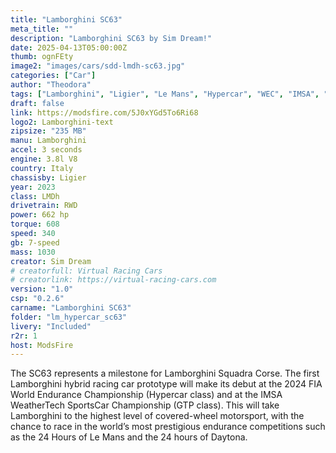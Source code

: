 ```yaml
---
title: "Lamborghini SC63"
meta_title: ""
description: "Lamborghini SC63 by Sim Dream!"
date: 2025-04-13T05:00:00Z
thumb: ognFEty
image2: "images/cars/sdd-lmdh-sc63.jpg"
categories: ["Car"]
author: "Theodora"
tags: ["Lamborghini", "Ligier", "Le Mans", "Hypercar", "WEC", "IMSA", "LMDh", "Le Mans Prototype", "Sim Dream", "Italy"]
draft: false
link: https://modsfire.com/5J0xYGd5To6Ri68
logo2: Lamborghini-text
zipsize: "235 MB"
manu: Lamborghini
accel: 3 seconds
engine: 3.8l V8
country: Italy
chassisby: Ligier
year: 2023
class: LMDh
drivetrain: RWD
power: 662 hp
torque: 608
speed: 340 
gb: 7-speed
mass: 1030 
creator: Sim Dream
# creatorfull: Virtual Racing Cars
# creatorlink: https://virtual-racing-cars.com
version: "1.0"
csp: "0.2.6"
carname: "Lamborghini SC63"
folder: "lm_hypercar_sc63"
livery: "Included"
r2r: 1
host: ModsFire
---
```


The SC63 represents a milestone for Lamborghini Squadra Corse. The first Lamborghini hybrid racing car prototype will make its debut at the 2024 FIA World Endurance Championship (Hypercar class) and at the IMSA WeatherTech SportsCar Championship (GTP class). This will take Lamborghini to the highest level of covered-wheel motorsport, with the chance to race in the world’s most prestigious endurance competitions such as the 24 Hours of Le Mans and the 24 hours of Daytona.